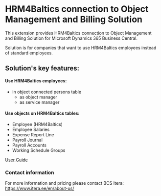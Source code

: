 # HRM4Baltics connection to Object Management and Billing Solution
This extension provides HRM4Baltics connection to Object Management and Billing Solution for Microsoft Dynamics 365 Business Central.  

Solution is for companies that want to use HRM4Baltics employees instead of standard employees.  

## Solution's key features:
#### Use HRM4Baltics employees:
- in object connected persons table
  - as object manager
  - as service manager

#### Use objects on HRM4Baltics tables:
- Employee (HRM4Baltics)
- Employee Salaries
- Expense Report Line
- Payroll Journal
- Payroll Accounts
- Working Schedule Groups
    
    
[User Guide](help.md)

### Contact information
For more information and pricing please contact BCS Itera:<br>
<a href="https://www.itera.ee/en/about-us/" target="_blank">https://www.itera.ee/en/about-us/</a>
